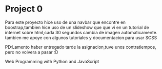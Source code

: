 # Project 0

Para este proyecto hice uso de una navbar que encontre en boostrap,tambien hice uso de un slideshow que que  vi en un tutorial de internet sobre html,cada 30 segundos cambia de imagen automaticamente.
tambien me apoye con algunos tutoriales y documentacion para usar SCSS

PD:Lamento haber entregado tarde la asignacion,tuve unos contratiempos, pero no volvera a pasar :D

Web Programming with Python and JavaScript
